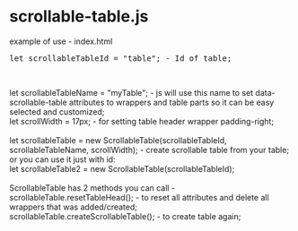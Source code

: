 # scrollable-table.js

example of use - index.html

<pre>let scrollableTableId = "table"; - Id of table;</pre></br>
let scrollableTableName = "myTable"; - js will use this name to set data-scrollable-table attributes to wrappers and table parts so it can be easy selected and customized;</br>
let scrollWidth = 17px; - for setting table header wrapper padding-right;</br></br>
let scrollableTable = new ScrollableTable(scrollableTableId, scrollableTableName, scrollWidth); - create scrollable table from your table;</br>
or you can use it just with id: </br>
let scrollableTable2 = new ScrollableTable(scrollableTableId);</br></br>
ScrollableTable has 2 methods you can call - </br>
scrollableTable.resetTableHead(); - to reset all attributes and delete all wrappers that was added/created;</br>
scrollableTable.createScrollableTable(); - to create table again;
